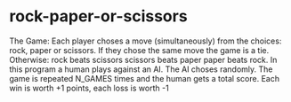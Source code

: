 # rock-paper-or-scissors
The Game:
Each player choses a move (simultaneously) from the choices:
rock, paper or scissors. 
If they chose the same move the game is a tie. Otherwise:
rock beats scissors
scissors beats paper
paper beats rock.
In this program a human plays against an AI. The AI choses randomly.
The game is repeated N_GAMES times and the human gets
a total score. Each win is worth +1 points, each loss is worth -1
